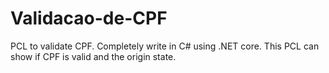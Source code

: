 # Validacao-de-CPF
PCL  to validate CPF. Completely write in C# using .NET core.
This PCL can show if CPF is valid and the origin state.
